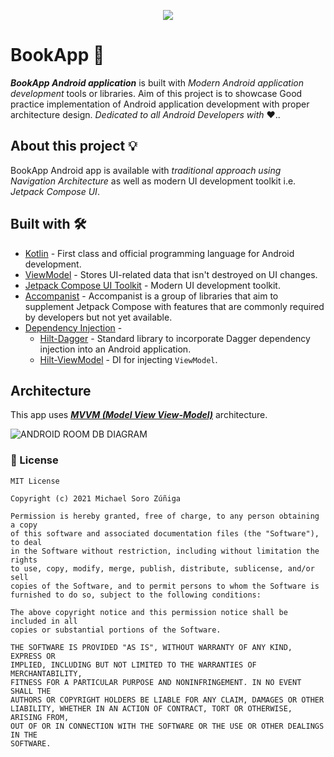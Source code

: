 <p align="center">
  <img src="https://user-images.githubusercontent.com/46753453/134748365-ed3daade-eefe-46ab-9054-2d883169a2d1.png"/>
</p>

# BookApp 📱
_**BookApp Android application**_ is built with _Modern Android application development_ tools or libraries.
Aim of this project is to showcase Good practice implementation of Android application development with proper architecture design. 
_Dedicated to all Android Developers with_ ❤️..

## About this project 💡
BookApp Android app is available with _traditional approach using Navigation Architecture_ as well as modern UI development toolkit i.e. _Jetpack Compose UI_.

## Built with 🛠
- [Kotlin](https://kotlinlang.org/) - First class and official programming language for Android development.
- [ViewModel](https://developer.android.com/topic/libraries/architecture/viewmodel) - Stores UI-related data that isn't destroyed on UI changes.
- [Jetpack Compose UI Toolkit](https://developer.android.com/jetpack/compose) - Modern UI development toolkit.
- [Accompanist](https://google.github.io/accompanist/) - Accompanist is a group of libraries that aim to supplement Jetpack Compose with features that are commonly required by developers but not yet available.
- [Dependency Injection](https://developer.android.com/training/dependency-injection) -
  - [Hilt-Dagger](https://dagger.dev/hilt/) - Standard library to incorporate Dagger dependency injection into an Android application.
  - [Hilt-ViewModel](https://developer.android.com/training/dependency-injection/hilt-jetpack) - DI for injecting `ViewModel`.

## Architecture

This app uses [***MVVM (Model View View-Model)***](https://developer.android.com/jetpack/docs/guide#recommended-app-arch) architecture.

![ANDROID ROOM DB DIAGRAM](https://user-images.githubusercontent.com/46753453/134743519-83e2395d-3902-4683-96f4-0f06dbf8de77.jpg)


### 🔖 License
```
MIT License

Copyright (c) 2021 Michael Soro Zúñiga

Permission is hereby granted, free of charge, to any person obtaining a copy
of this software and associated documentation files (the "Software"), to deal
in the Software without restriction, including without limitation the rights
to use, copy, modify, merge, publish, distribute, sublicense, and/or sell
copies of the Software, and to permit persons to whom the Software is
furnished to do so, subject to the following conditions:

The above copyright notice and this permission notice shall be included in all
copies or substantial portions of the Software.

THE SOFTWARE IS PROVIDED "AS IS", WITHOUT WARRANTY OF ANY KIND, EXPRESS OR
IMPLIED, INCLUDING BUT NOT LIMITED TO THE WARRANTIES OF MERCHANTABILITY,
FITNESS FOR A PARTICULAR PURPOSE AND NONINFRINGEMENT. IN NO EVENT SHALL THE
AUTHORS OR COPYRIGHT HOLDERS BE LIABLE FOR ANY CLAIM, DAMAGES OR OTHER
LIABILITY, WHETHER IN AN ACTION OF CONTRACT, TORT OR OTHERWISE, ARISING FROM,
OUT OF OR IN CONNECTION WITH THE SOFTWARE OR THE USE OR OTHER DEALINGS IN THE
SOFTWARE.
```


